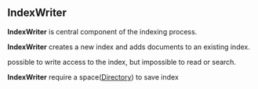 ## IndexWriter

**IndexWriter** is central component of the indexing process.

**IndexWriter** creates a new index and adds documents to an existing index.

possible to write access to the index, but impossible to read or search.

**IndexWriter** require a space([Directory](https://github.com/HIPERCUBE/LuceneInActionStudy/blob/master/book/CoreIndexingClasses/Directory.md)) to save index
